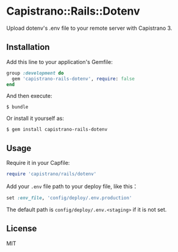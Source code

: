 # Capistrano::Rails::Dotenv

Upload dotenv's .env file to your remote server with Capistrano 3.

## Installation

Add this line to your application's Gemfile:

```ruby
group :development do
  gem 'capistrano-rails-dotenv', require: false
end
```

And then execute:

    $ bundle

Or install it yourself as:

    $ gem install capistrano-rails-dotenv

## Usage

Require it in your Capfile:

```ruby
require 'capistrano/rails/dotenv'
```

Add your ```.env``` file path to your deploy file, like this：

```ruby
set :env_file, 'config/deploy/.env.production'
```
The default path is ```config/deploy/.env.<staging>``` if it is not set.

## License

MIT

